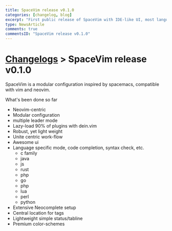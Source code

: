 ```yaml
---
title: SpaceVim release v0.1.0
categories: [changelog, blog]
excerpt: "First public release of SpaceVim with IDE-like UI, most language support, modular configuration"
type: NewsArticle
comments: true
commentsID: "SpaceVim release v0.1.0"
---
```


# [Changelogs](../development#changelog) > SpaceVim release v0.1.0

SpaceVim is a modular configuration inspired by spacemacs, compatible with vim and neovim.

What's been done so far

- Neovim-centric
- Modular configuration
- multiple leader mode
- Lazy-load 90% of plugins with dein.vim
- Robust, yet light weight
- Unite centric work-flow
- Awesome ui
- Language specific mode, code completion, syntax check, etc.
    - c family
    - java
    - js
    - rust
    - php
    - go
    - php
    - lua
    - perl
    - python
- Extensive Neocomplete setup
- Central location for tags
- Lightweight simple status/tabline
- Premium color-schemes

